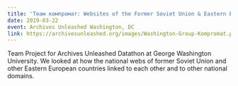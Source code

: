 ```yaml
---
title: 'Теам компромат: Websites of the Former Soviet Union & Eastern Europe'
date: 2019-03-22
event: Archives Unleashed Washington, DC
link: https://archivesunleashed.org/images/Washington-Group-Kompromat.pdf
---
```

Team Project for Archives Unleashed Datathon at George Washington University. We looked at how the national webs of former Soviet Union and other Eastern European countries linked to each other and to other national domains.